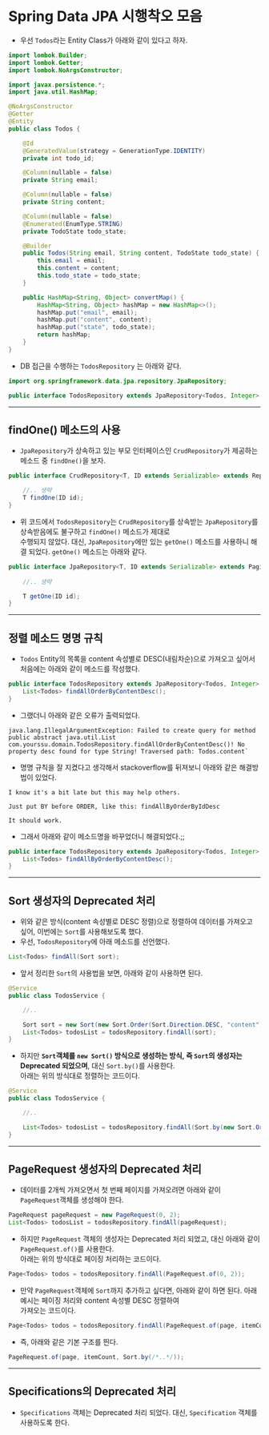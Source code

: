 <h1>Spring Data JPA 시행착오 모음</h1>

* 우선 `Todos`라는 Entity Class가 아래와 같이 있다고 하자.
```java
import lombok.Builder;
import lombok.Getter;
import lombok.NoArgsConstructor;

import javax.persistence.*;
import java.util.HashMap;

@NoArgsConstructor
@Getter
@Entity
public class Todos {

    @Id
    @GeneratedValue(strategy = GenerationType.IDENTITY)
    private int todo_id;

    @Column(nullable = false)
    private String email;

    @Column(nullable = false)
    private String content;

    @Column(nullable = false)
    @Enumerated(EnumType.STRING)
    private TodoState todo_state;

    @Builder
    public Todos(String email, String content, TodoState todo_state) {
        this.email = email;
        this.content = content;
        this.todo_state = todo_state;
    }

    public HashMap<String, Object> convertMap() {
        HashMap<String, Object> hashMap = new HashMap<>();
        hashMap.put("email", email);
        hashMap.put("content", content);
        hashMap.put("state", todo_state);
        return hashMap;
    }
}
```

* DB 접근을 수행하는 `TodosRepository` 는 아래와 같다.
```java
import org.springframework.data.jpa.repository.JpaRepository;

public interface TodosRepository extends JpaRepository<Todos, Integer> {}
```
<hr/>

<h2>findOne() 메소드의 사용</h2>

* `JpaRepository`가 상속하고 있는 부모 인터페이스인 `CrudRepository`가 제공하는 메소드 중 `findOne()`을 보자.
```java
public interface CrudRepository<T, ID extends Serializable> extends Repository<T, ID> {

    //.. 생략
    T findOne(ID id);
}
```

* 위 코드에서 `TodosRepository`는 `CrudRepository`를 상속받는 `JpaRepository`를 상속받음에도 불구하고 `findOne()` 메소드가 제대로   
  수행되지 않았다. 대신, `JpaRepository`에만 있는 `getOne()` 메소드를 사용하니 해결 되었다. `getOne()` 메소드는 아래와 같다.
```java
public interface JpaRepository<T, ID extends Serializable> extends PagingAndSortingRepository<T, ID>, QueryByExampleExecutor<T> {
    
    //.. 생략

    T getOne(ID id);
}
```
<hr/>

<h2>정렬 메소드 명명 규칙</h2>

* `Todos` Entity의 목록을 content 속성별로 DESC(내림차순)으로 가져오고 싶어서 처음에는 아래와 같이 메소드를 작성했다.
```java
public interface TodosRepository extends JpaRepository<Todos, Integer> {
    List<Todos> findAllOrderByContentDesc();
}
```

* 그랬더니 아래와 같은 오류가 출력되었다.
```
java.lang.IllegalArgumentException: Failed to create query for method public abstract java.util.List com.yourssu.domain.TodosRepository.findAllOrderByContentDesc()! No property desc found for type String! Traversed path: Todos.content`
```

* 명명 규칙을 잘 지켰다고 생각해서 stackoverflow를 뒤져보니 아래와 같은 해결방법이 있었다.
```
I know it's a bit late but this may help others.

Just put BY before ORDER, like this: findAllByOrderByIdDesc

It should work.
```

* 그래서 아래와 같이 메소드명을 바꾸었더니 해결되었다.;;
```java
public interface TodosRepository extends JpaRepository<Todos, Integer> {
    List<Todos> findAllByOrderByContentDesc();
}
```
<hr/>

<h2>Sort 생성자의 Deprecated 처리</h2>

* 위와 같은 방식(content 속성별로 DESC 정렬)으로 정렬하여 데이터를 가져오고 싶어, 이번에는 `Sort`를 사용해보도록 했다.
* 우선, `TodosRepository`에 아래 메소드를 선언했다.
```java
List<Todos> findAll(Sort sort);
```

* 앞서 정리한 `Sort`의 사용법을 보면, 아래와 같이 사용하면 된다.
```java
@Service
public class TodosService {

    //..

    Sort sort = new Sort(new Sort.Order(Sort.Direction.DESC, "content"));
    List<Todos> todosList = todosRepository.findAll(sort);
}
```

* 하지만 __`Sort`객체를 `new Sort()` 방식으로 생성하는 방식, 즉 `Sort`의 생성자는 Deprecated 되었으며__, 대신 `Sort.by()`를 사용한다.   
  아래는 위의 방식대로 정렬하는 코드이다.
```java
@Service
public class TodosService {

    //..

    List<Todos> todosList = todosRepository.findAll(Sort.by(new Sort.Order(Sort.Direction.DESC, "content")));
}
```
<hr/>

<h2>PageRequest 생성자의 Deprecated 처리</h2>

* 데이터를 2개씩 가져오면서 첫 번째 페이지를 가져오려면 아래와 같이 `PageRequest`객체를 생성해야 한다.
```java
PageRequest pageRequest = new PageRequest(0, 2);
List<Todos> todosList = todosRepository.findAll(pageRequest);
```

* 하지만 `PageRequest` 객체의 생성자는 Deprecated 처리 되었고, 대신 아래와 같이 `PageRequest.of()`를 사용한다.   
  아래는 위의 방식대로 페이징 처리하는 코드이다.
```java
Page<Todos> todos = todosRepository.findAll(PageRequest.of(0, 2));
```

* 만약 `PageRequest`객체에 `Sort`까지 추가하고 싶다면, 아래와 같이 하면 된다. 아래 예시는 페이징 처리와 content 속성별 DESC 정렬하여   
  가져오는 코드이다.
```java
Page<Todos> todos = todosRepository.findAll(PageRequest.of(page, itemCount, Sort.by(new Sort.Order(Sort.Direction.DESC, "content"))));
```

* 즉, 아래와 같은 기본 구조를 띈다.
```java
PageRequest.of(page, itemCount, Sort.by(/*..*/));
```
<hr/>

<h2>Specifications의 Deprecated 처리</h2>

* `Specifications` 객체는 Deprecated 처리 되었다. 대신, `Specification` 객체를 사용하도록 한다.
